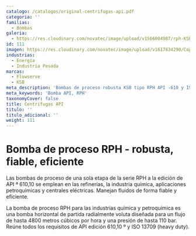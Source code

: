 ```yaml
---
catalogo: /catalogos/original-centrifugas-api.pdf
categoria: ''
familias:
  - Bombas
galeria:
  - https://res.cloudinary.com/novatec/image/upload/v1566004987/rph-KSB_udpu2k.png
id: 111
imagen: https://res.cloudinary.com/novatec/image/upload/v1617834290/Copia_de_Dise%C3%B1o_sin_t%C3%ADtulo_99_u65sxb.png
industrias:
  - Energía
  - Industria Pesada
marcas:
  - Flowserve
  - KSB
meta_description: 'Bombas de proceso robusta KSB tipo RPH API -610 y ISO 13709 '
meta_keywords: 'Bomba API, RPH'
taxonomyCover: false
title: Centrifugas API
titulo: ''
titulo_adicional: ''
weight: 111
---
```




# Bomba de proceso RPH - robusta, fiable, eficiente

Las bombas de proceso de una sola etapa de la serie RPH a la edición de API ª 610,10 se emplean en las refinerías, la industria química, aplicaciones petroquímicas y centrales eléctricas. Manejan fluidos de forma fiable y eficiente.

La bomba de proceso RPH para las industrias química y petroquímica es una bomba horizontal de partida radialmente voluta diseñada para un flujo de hasta 4800 metros cúbicos por hora y una presión de hasta 110 bar. Reúne todos los requisitos de API edición 610,10 º y ISO 13709 (heavy duty).
